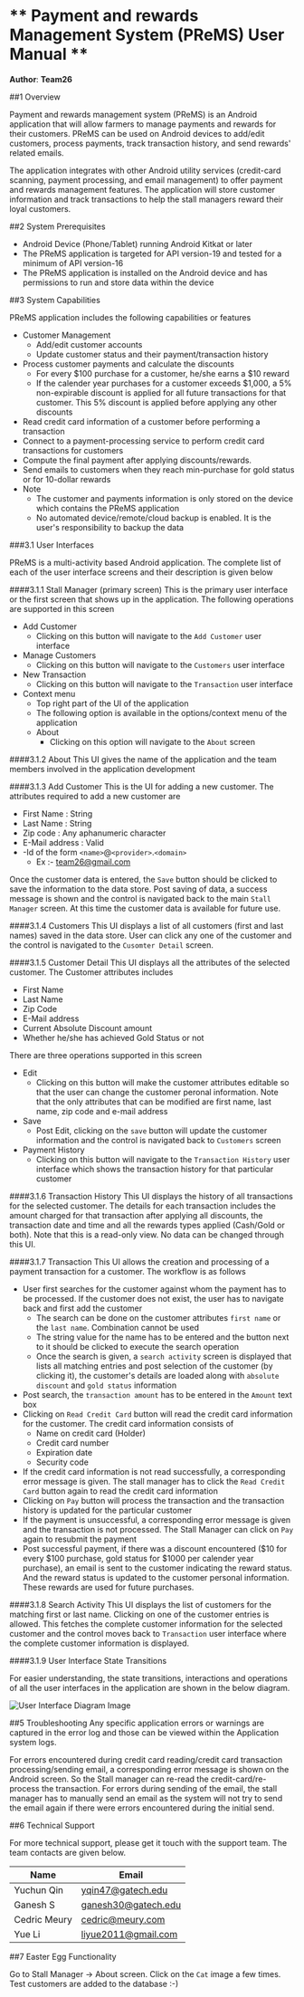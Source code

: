 # ** Payment and rewards Management System (PReMS) User Manual **

**Author**: **Team26**

##1 Overview

Payment and rewards management system (PReMS) is an Android application that will allow farmers to manage payments and rewards for 
their customers. PReMS can be used on Android devices to add/edit customers, process payments, track transaction history, and send 
rewards' related emails.

The application integrates with other Android utility services (credit-card scanning, payment processing, and email management) to 
offer payment and rewards management features. The application will store customer information and track transactions to help the 
stall managers reward their loyal customers. 

##2 System Prerequisites

- Android Device (Phone/Tablet) running Android Kitkat or later
- The PReMS application is targeted for API version-19 and tested for a minimum of API version-16
- The PReMS application is installed on the Android device and has permissions to run and store data within the device

##3 System Capabilities

PReMS application includes the following capabilities or features

- Customer Management
	- Add/edit customer accounts
	- Update customer status and their payment/transaction history
- Process customer payments and calculate the discounts
	- For every $100 purchase for a customer, he/she earns a $10 reward
	- If the calender year purchases for a customer exceeds $1,000, a 5% non-expirable discount is applied for all future 
	transactions for that customer. This 5% discount is applied before applying any other discounts
- Read credit card information of a customer before performing a transaction
- Connect to a payment-processing service to perform credit card transactions for customers
- Compute the final payment after applying discounts/rewards.
- Send emails to customers when they reach min-purchase for gold status or for 10-dollar rewards
- Note
	- The customer and payments information is only stored on the device which contains the PReMS application
	- No automated device/remote/cloud backup is enabled. It is the user's responsibility to backup the data

###3.1 User Interfaces

PReMS is a multi-activity based Android application. The complete list of each of the user interface screens and their 
description is given below

####3.1.1 Stall Manager (primary screen)
This is the primary user interface or the first screen that shows up in the application. The following operations are 
supported in this screen

- Add Customer
	- Clicking on this button will navigate to the `Add Customer` user interface
- Manage Customers
	- Clicking on this button will navigate to the `Customers` user interface
- New Transaction
	- Clicking on this button will navigate to the `Transaction` user interface
- Context menu
	- Top right part of the UI of the application
	- The following option is available in the options/context menu of the application 
	- About
		- Clicking on this option will navigate to the `About` screen

####3.1.2 About
This UI gives the name of the application and the team members involved in the application development

####3.1.3 Add Customer
This is the UI for adding a new customer. The attributes required to add a new customer are

- First Name : String
- Last Name  : String
- Zip code   : Any aphanumeric character
- E-Mail address : Valid 
- -Id of the form `<name>`@`<provider>`.`<domain>`
	- Ex :- team26@gmail.com

Once the customer data is entered, the `Save` button should be clicked to save the information to the data store. Post
saving of data, a success message is shown and the control is navigated back to the main `Stall Manager` screen. At this 
time the customer data is available for future use.

####3.1.4 Customers
This UI displays a list of all customers (first and last names) saved in the data store. User can click any one of 
the customer and the control is navigated to the `Cusomter Detail` screen.

####3.1.5 Customer Detail
This UI displays all the attributes of the selected customer. The Customer attributes includes

- First Name
- Last Name
- Zip Code
- E-Mail address
- Current Absolute Discount amount
- Whether he/she has achieved Gold Status or not

There are three operations supported in this screen

- Edit
	- Clicking on this button will make the customer attributes editable so that the user can change the customer
	peronal information. Note that the only attributes that can be modified are first name, last name, zip code and
	e-mail address
- Save
	- Post Edit, clicking on the `save` button will update the customer information and the control is navigated
	back to `Customers` screen
- Payment History
	- Clicking on this button will navigate to the `Transaction History` user interface which shows the transaction
	history for that particular customer

####3.1.6 Transaction History
This UI displays the history of all transactions for the selected customer. The details for each transaction includes
the amount charged for that transaction after applying all discounts, the transaction date and time and all the rewards 
types applied (Cash/Gold or both).
Note that this is a read-only view. No data can be changed through this UI.

####3.1.7 Transaction
This UI allows the creation and processing of a payment transaction for a customer. The workflow is as follows

- User first searches for the customer against whom the payment has to be processed. If the customer does not exist,
the user has to navigate back and first add the customer
	- The search can be done on the customer attributes `first name` or the `last name`. Combination cannot be used 
	- The string value for the name has to be entered and the button next to it should be clicked to execute the search 
	operation
	- Once the search is given, a `search activity` screen is displayed that lists all matching entries and post selection 
	of the customer (by clicking it),  the customer's details are loaded along with `absolute discount` and `gold status` 
    information 
- Post search, the `transaction amount` has to be entered in the `Amount` text box
- Clicking on `Read Credit Card` button will read the credit card information for the customer. The credit card information 
  consists of
	- Name on credit card (Holder)
	- Credit card number
	- Expiration date
	- Security code 
- If the credit card information is not read successfully, a corresponding error message is given. The stall manager has to
click the `Read Credit Card` button again to read the credit card information 
- Clicking on `Pay` button will process the transaction and the transaction history is updated for the particular customer
- If the payment is unsuccessful, a corresponding error message is given and the transaction is not processed. The Stall 
Manager can click on `Pay` again to resubmit the payment
- Post successful payment, if there was a discount encountered ($10 for every $100 purchase, gold status for $1000 per 
calender year purchase), an email is sent to the customer indicating the reward status. And the reward status is updated to
the customer personal information. These rewards are used for future purchases.

####3.1.8 Search Activity
This UI displays the list of customers for the matching first or last name. Clicking on one of the customer entries is allowed.
This fetches the complete customer information for the selected customer and the control moves back to `Transaction` user 
interface where the complete customer information is displayed.

####3.1.9 User Interface State Transitions 

For easier understanding, the state transitions, interactions and operations of all the user interfaces in the application 
are shown in the below diagram.

![User Interface Diagram Image](Images/UserInterface.png) 

##5 Troubleshooting
Any specific application errors or warnings are captured in the error log and those can be viewed within the Application system
logs.

For errors encountered during credit card reading/credit card transaction processing/sending email, a corresponding error message
is shown on the Android screen. So the Stall manager can re-read the credit-card/re-process the transaction. For errors during
sending of the email, the stall manager has to manually send an email as the system will not try to send the email again if there
were errors encountered during the initial send. 

##6 Technical Support

For more technical support, please get it touch with the support team. The team contacts are given below.

| Name         | Email               |
|--------------|---------------------|
| Yuchun Qin   | yqin47@gatech.edu   |
| Ganesh S     | ganesh30@gatech.edu |
| Cedric Meury | cedric@meury.com    |
| Yue Li       | liyue2011@gmail.com |

##7 Easter Egg Functionality

Go to Stall Manager -> About screen. Click on the `Cat` image a few times. Test customers are added to the database :-)
